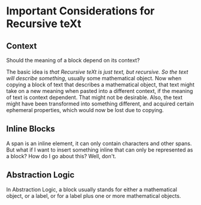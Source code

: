 # Important Considerations for Recursive teXt

## Context

Should the meaning of a block depend on its context?

The basic idea is *that Recursive teXt is just text, but recursive.
So the text will describe something*, usually some mathematical object.
Now when copying a block of text that describes a mathematical object,
that text might take on a new meaning when pasted into a different
context, if the meaning of text is context dependent.
That might not be desirable. Also, the text might have been transformed
into something different, and acquired certain ephemeral properties,
which would now be lost due to copying. 

## Inline Blocks

A span is an inline element, it can only contain characters and other 
spans. But what if I want to insert something inline that
can only be represented as a block? How do I go about this?
Well, don't. 

## Abstraction Logic

In Abstraction Logic, a block usually stands for either a 
mathematical object, or a label, or for a label plus one or more mathematical objects.

